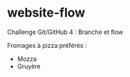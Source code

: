 # website-flow
Challenge Git/GitHub 4 : Branche et flow

Fromages à pizza préférés :
- Mozza
- Gruyère